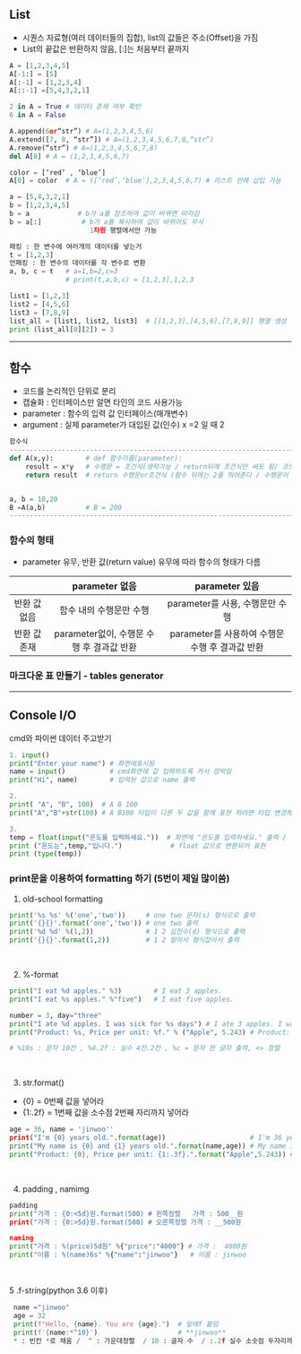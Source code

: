 ## List 
- 시퀀스 자료형(여러 데이터들의 집합), list의 값들은 주소(Offset)을 가짐   
- List의 끝값은 반환하지 않음, [:]는 처음부터 끝까지   
```python
A = [1,2,3,4,5]
A[-1:] = [5]
A[:-1] = [1,2,3,4]
A[::-1] =[5,4,3,2,1] 

2 in A = True # 데이터 존재 여부 확인
6 in A = False

A.append(6or“str”) # A=(1,2,3,4,5,6)
A.extend([7, 8, “str”]) # A=(1,2,3,4,5,6,7,8,“str”)
A.remove(“str”) # A=(1,2,3,4,5,6,7,8)
del A[8] # A = (1,2,3,4,5,6,7)

color = [‘red’ , ‘blue’]
A[0] = color  # A = ([‘red’,‘blue’],2,3,4,5,6,7) # 리스트 안에 삽입 가능

a = [5,4,3,2,1]
b = [1,2,3,4,5]
b = a            # b가 a를 참조하여 값이 바뀌면 따라감
b = a[:]          # b가 a를 복사하여 값이 바뀌어도 무시
                    1차원 행렬에서만 가능

패킹 : 한 변수에 여러개의 데이터를 넣는거
t = [1,2,3]
언패킹 : 한 변수의 데이터를 각 변수로 변환
a, b, c = t   # a=1,b=2,c=3
              # print(t,a,b,c) = [1,2,3],1,2,3

list1 = [1,2,3]
list2 = [4,5,6]
list3 = [7,8,9]
list_all = [list1, list2, list3]  # [[1,2,3],[4,5,6],[7,8,9]] 행열 생성
print (list_all[0][2]) = 3 
```


--------------
## 함수
- 코드를 논리적인 단위로 분리
- 캡슐화 : 인터페이스만 알면 타인의 코드 사용가능
- parameter : 함수의 입력 값 인터페이스(매개변수)
- argument : 실제 parameter가 대입된 값(인수) x =2 일 때 2  

 
```python
함수식
---------------------------------------------------------------------------
def A(x,y):        # def 함수이름(parameter):
    result = x*y   # 수행문 = 조건식(생략가능 / return뒤에 조건식만 써도 됨/ 코드블럭 구현을 위해 4번 들여쓴다.)
    return result  # return 수행문or조건식 (함수 뒤에는 2줄 띄어준다 / 수행문이 없을경우 조건식 ex) return x*y)


a, b = 10,20
B =A(a,b)          # B = 200
-----------------------------------------------------------------------------

```
### 함수의 형태   
- parameter 유무, 반환 값(return value) 유무에 따라 함수의 형태가 다름   

|        | parameter 없음 | parameter 있음|
|:--------:|:----------------:|:---------------:|
|반환 값 없음| 함수 내의 수행문만 수행|parameter를 사용, 수행문만 수행|
|반환 값 존재| parameter없이, 수행문 수행 후 결과값 반환|parameter를 사용하여 수행문 수행 후 결과값 반환|   

### 마크다운 표 만들기 - tables generator   

--------------------------------------------   

## Console I/O   
cmd와 파이썬 데이터 주고받기
```python
1. input()
print("Enter your name") # 화면에표시됨
name = input()           # cmd화면에 값 입력하도록 커서 깜박임
print("Hi", name)        # 입력된 값으로 name 출력

2.
print( "A", "B", 100)  # A B 100   
print("A","B"+str(100) # A B100 타입이 다른 두 값을 함께 표현 하려면 타입 변경해서 concetrate   

3.
temp = float(input("온도를 입력하세요."))  # 화면에 "온도를 입력하세요." 출력 / 인풋은 항상 str값으로 출력됨
print ("온도는",temp,"입니다.")            # float 값으로 변환되어 표현
print (type(temp))                         
```
### print문을 이용하여 formatting 하기 (5번이 제일 많이씀)   

1. old-school formatting   
```python
print('%s %s' %('one','two'))     # one two 문자(s) 형식으로 출력
print('{}{}'.format('one','two')) # one two 출력
print('%d %d' %(1,2))             # 1 2 십진수(d) 형식으로 출력
print('{}{}'.format(1,2))         # 1 2 알아서 형식잡아서 출력
```
</br>

2. %-format   
```python
print("I eat %d apples." %3)        # I eat 3 apples.
print("I eat %s apples." %"five")   # I eat five apples.

number = 3, day="three"              
print("I ate %d apples. I was sick for %s days") # I ate 3 apples. I was sick for three days.
print("Product: %s, Price per unit: %f." % ("Apple", 5.243) # Product: Apples, Price per unit : 5.243000

# %10s : 문자 10칸 , %4.2f : 실수 4칸.2칸 , %c = 문자 한 글자 출력, <> 정렬
```   
</br>

3. str.format()   
- {0} = 0번째 값을 넣어라
- {1:.2f} = 1번째 값을 소수점 2번째 자리까지 넣어라
```python
age = 36, name = 'jinwoo''
print("I'm {0} years old.".format(age))                     # I'm 36 years old.
print("My name is {0} and {1} years old.".format(name,age)) # My name is jinwoo and 36 years old.
print("Product: {0}, Price per unit: {1:.3f}.".format("Apple",5.243)) # Product : Apple, Price per unit: 5.243.
```
</br>

4. padding , namimg   
```python
padding
print("가격 : {0:<5d}원.format(500) # 왼쪽정렬   가격 : 500__원
print("가격 : {0:>5d}원.format(500) # 오른쪽정렬 가격 : __500원

naming
print("가격 : %(price)5d원" %{"price":"4000"} # 가격 :  4000원
print("이름 : %(name)6s" %{"name":"jinwoo"}   # 이름 : jinwoo
```
</br>

5 .f-string(python 3.6 이후)   
```python
 name ="jinwoo"
 age = 32
 print(f"Hello, {name}. You are {age}.")  # 앞에f 붙임
 print(f'{name:*^10}')                    # **jinwoo** 
 * : 빈칸 *로 채움 /  ^ : 가운데정렬  / 10 : 글자 수  / :.2f 실수 소숫점 두자리까지
 ```
 
